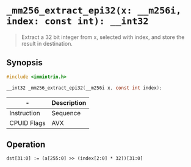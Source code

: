 `_mm256_extract_epi32(x: __m256i, index: const int): __int32`
=============================================================

> Extract a 32 bit integer from x, selected with index, and store the result in destination.

## Synopsis

```c
#include <immintrin.h>

__int32 _mm256_extract_epi32(__m256i x, const int index);
```

| -           | Description |
| ----------- | ----------- |
| Instruction | Sequence    |
| CPUID Flags | AVX         |

## Operation

```
dst[31:0] := (a[255:0] >> (index[2:0] * 32))[31:0]
```
